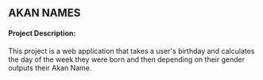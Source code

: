 ## AKAN NAMES
#### Project Description:
This project is a web application that takes a user's birthday and calculates the day of the week they were born and then depending on their gender outputs their Akan Name. 